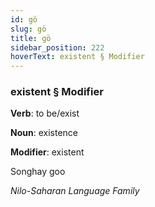 ```yaml
---
id: gö
slug: gö
title: gö
sidebar_position: 222
hoverText: existent § Modifier
---
```


### existent § Modifier

**Verb**: to be/exist

**Noun**: existence

**Modifier**: existent

Songhay goo 

*Nilo-Saharan Language Family*